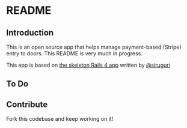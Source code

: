 # README

## Introduction

This is an open source app that helps manage payment-based (Stripe) entry to doors. This README is very much in progress.

This app is based on [the skeleton Rails 4 app](https://github.com/siruguri/baseline_rails_install) written by [@siruguri](https://github.com/siruguri/)

## To Do


## Contribute

Fork this codebase and keep working on it!
